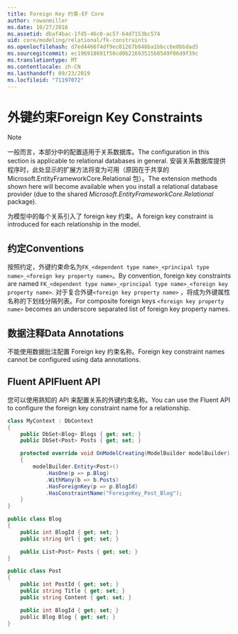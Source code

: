 ```yaml
---
title: Foreign Key 约束-EF Core
author: rowanmiller
ms.date: 10/27/2016
ms.assetid: dbaf4bac-1fd5-46c0-ac57-64d7153bc574
uid: core/modeling/relational/fk-constraints
ms.openlocfilehash: d7ed4466f4df9ec01267b048ba1bbcc6e8bbdad5
ms.sourcegitcommit: ec196918691f50cd0b21693515b0549f06d9f39c
ms.translationtype: MT
ms.contentlocale: zh-CN
ms.lasthandoff: 09/23/2019
ms.locfileid: "71197072"
---
```

# <a name="foreign-key-constraints"></a><span data-ttu-id="b127a-102">外键约束</span><span class="sxs-lookup"><span data-stu-id="b127a-102">Foreign Key Constraints</span></span>

> [!NOTE]  
> <span data-ttu-id="b127a-103">一般而言，本部分中的配置适用于关系数据库。</span><span class="sxs-lookup"><span data-stu-id="b127a-103">The configuration in this section is applicable to relational databases in general.</span></span> <span data-ttu-id="b127a-104">安装关系数据库提供程序时，此处显示的扩展方法将变为可用（原因在于共享的 Microsoft.EntityFrameworkCore.Relational 包）。</span><span class="sxs-lookup"><span data-stu-id="b127a-104">The extension methods shown here will become available when you install a relational database provider (due to the shared *Microsoft.EntityFrameworkCore.Relational* package).</span></span>

<span data-ttu-id="b127a-105">为模型中的每个关系引入了 foreign key 约束。</span><span class="sxs-lookup"><span data-stu-id="b127a-105">A foreign key constraint is introduced for each relationship in the model.</span></span>

## <a name="conventions"></a><span data-ttu-id="b127a-106">约定</span><span class="sxs-lookup"><span data-stu-id="b127a-106">Conventions</span></span>

<span data-ttu-id="b127a-107">按照约定，外键约束命名为`FK_<dependent type name>_<principal type name>_<foreign key property name>`。</span><span class="sxs-lookup"><span data-stu-id="b127a-107">By convention, foreign key constraints are named `FK_<dependent type name>_<principal type name>_<foreign key property name>`.</span></span> <span data-ttu-id="b127a-108">对于复合外键`<foreign key property name>` ，将成为外键属性名称的下划线分隔列表。</span><span class="sxs-lookup"><span data-stu-id="b127a-108">For composite foreign keys `<foreign key property name>` becomes an underscore separated list of foreign key property names.</span></span>

## <a name="data-annotations"></a><span data-ttu-id="b127a-109">数据注释</span><span class="sxs-lookup"><span data-stu-id="b127a-109">Data Annotations</span></span>

<span data-ttu-id="b127a-110">不能使用数据批注配置 Foreign key 约束名称。</span><span class="sxs-lookup"><span data-stu-id="b127a-110">Foreign key constraint names cannot be configured using data annotations.</span></span>

## <a name="fluent-api"></a><span data-ttu-id="b127a-111">Fluent API</span><span class="sxs-lookup"><span data-stu-id="b127a-111">Fluent API</span></span>

<span data-ttu-id="b127a-112">您可以使用熟知的 API 来配置关系的外键约束名称。</span><span class="sxs-lookup"><span data-stu-id="b127a-112">You can use the Fluent API to configure the foreign key constraint name for a relationship.</span></span>

<!-- [!code-csharp[Main](samples/core/relational/Modeling/FluentAPI/Relational/RelationshipConstraintName.cs?highlight=12)] -->
``` csharp
class MyContext : DbContext
{
    public DbSet<Blog> Blogs { get; set; }
    public DbSet<Post> Posts { get; set; }

    protected override void OnModelCreating(ModelBuilder modelBuilder)
    {
        modelBuilder.Entity<Post>()
            .HasOne(p => p.Blog)
            .WithMany(b => b.Posts)
            .HasForeignKey(p => p.BlogId)
            .HasConstraintName("ForeignKey_Post_Blog");
    }
}

public class Blog
{
    public int BlogId { get; set; }
    public string Url { get; set; }

    public List<Post> Posts { get; set; }
}

public class Post
{
    public int PostId { get; set; }
    public string Title { get; set; }
    public string Content { get; set; }

    public int BlogId { get; set; }
    public Blog Blog { get; set; }
}
```
